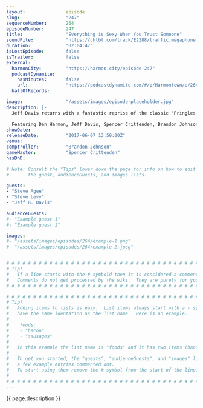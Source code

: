 ```yaml
---
layout:               episode
slug:                 "247"
sequenceNumber:       264
episodeNumber:        247
title:                "Everything is Sexy When You Trust Someone"
soundFile:            "https://chtbl.com/track/E2288/traffic.megaphone.fm/STA3321103982.mp3?updated=1596761750"
duration:             "02:04:47"
isLostEpisode:        false
isTrailer:            false
external:
  harmonCity:         "https://harmon.city/episode-247"
  podcastDynamite:
    hasMinutes:       false
    url:              "https://podcastdynamite.com/#/p/Harmontown/e/264/247"
  hallOfRecords:      

image:                "/assets/images/episode-placeholder.jpg"
description: |-
  Jeff Davis returns with a fantastic reprise of the classic "Pringles Dick". Brandon Johnson passes the comptroller torch back to Jeff. Dan, Jeff, Spencer and Steve Levy create characters for their new D&D campaign!
  
  Featuring Dan Harmon, Jeff Davis, Spencer Crittenden, Brandon Johnson, Steve Agee and Steve Levy.
showDate:             
releaseDate:          "2017-06-07 13:50:00Z"
venue:                
comptroller:          "Brandon Johnson"
gameMaster:           "Spencer Crittenden"
hasDnD:               

# Note: Consult the "Tips" lower down the page for info on how to edit
#       the guest, audienceGuests, and images lists.

guests:
- "Steve Agee"
- "Steve Levy"
- "Jeff B. Davis"

audienceGuests:
#- "Example guest 1"
#- "Example guest 2"

images:
#- "/assets/images/episodes/264/example-1.png"
#- "/assets/images/episodes/264/example-2.jpeg"


# # # # # # # # # # # # # # # # # # # # # # # # # # # # # # # # # # # # # # # # # # # # #
# Tip!
#   If a line starts with the # symbold then it is considered a comment.
#   Comments do not get processed by the wiki.  They are purely for your information.
# # # # # # # # # # # # # # # # # # # # # # # # # # # # # # # # # # # # # # # # # # # # #

# # # # # # # # # # # # # # # # # # # # # # # # # # # # # # # # # # # # # # # # # # # # #
# Tip!
#   Adding items to lists is easy.  List items always start with a - symbol and have
#   have the same identation as the list name.  Here is an example.
#
#    foods:
#    - "bacon"
#    - "sausages"
#
#   In this example the list name is "foods" and it has two items (bacon, and sausages).
#
#   To get you started, the "guests", "audienceGuests", and "images" lists below have
#   a few example entries commented out.
#   To start using them remove the # symbol from the start of the line.
#
# # # # # # # # # # # # # # # # # # # # # # # # # # # # # # # # # # # # # # # # # # # # #
---
```


<!-- The episode description will be rendered here -->
{{ page.description }}

<!-- Add your content BELOW here -->
<!-- vvvvvvvvvvvvvvvvvvvvvvvvvvv -->




<!-- ^^^^^^^^^^^^^^^^^^^^^^^^^^^ -->
<!-- Add your content ABOVE here -->

<!-- The episode gallery will be rendered here -->
